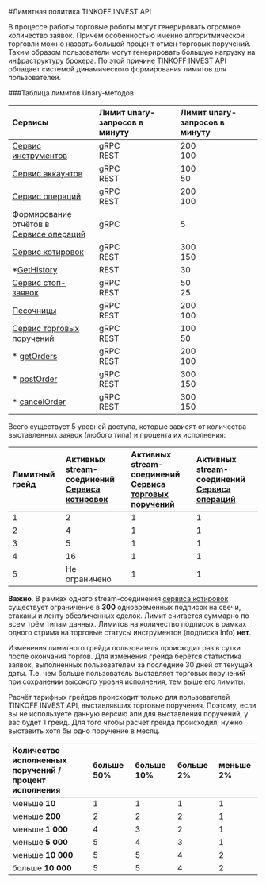 #Лимитная политика TINKOFF INVEST API

В процессе работы торговые роботы могут генерировать огромное количество заявок. Причём особенностью именно 
алгоритмической торговли можно назвать большой процент отмен торговых поручений. Таким образом пользователи 
могут генерировать большую нагрузку на инфраструктуру брокера. По этой причине TINKOFF INVEST API 
обладает системой динамического формирования лимитов для пользователей. 

###Таблица лимитов Unary-методов

| Сервисы                                                                    | Лимит unary-запросов в минуту | Лимит unary-запросов в минуту |
|:---------------------------------------------------------------------------|:------------------------------|:------------------------------|
| [Сервис инструментов](/investAPI/head-instruments/)                        | gRPC<br/>REST                 | 200      <br/>100             |
| [Сервис аккаунтов](/investAPI/head-users/)                                 | gRPC<br/>REST                 | 100<br/>50                    |
| [Сервис операций](/investAPI/head-operations/)                             | gRPC<br/>REST                 | 200<br/>100                   |
| Формирование отчётов в</br>[Сервисе операций](/investAPI/head-operations/) | gRPC                          | 5                             |
| [Сервис котировок](/investAPI/head-marketdata/)                            | gRPC<br/>REST                 | 300        <br/>150           |
| *[GetHistory](/investAPI/get_history)                                      | REST                          | 30                            |
| [Сервис стоп-заявок](/investAPI/head-stoporders/)                          | gRPC<br/>REST                 | 50<br/>25                     |
| [Песочницы](/investAPI/head-sandbox/)                                      | gRPC<br/>REST                 | 200        <br/>100           |
| [Сервис торговых поручений](/investAPI/head-orders/)                       | gRPC<br/>REST                 | 100<br/>50                    |
| * [getOrders](/investAPI/orders#getorders)                                 | gRPC<br/>REST                 | 200<br/>100                   |
| * [postOrder](/investAPI/orders#postorder)                                 | gRPC<br/>REST                 | 300<br/>150                   |
| * [cancelOrder](/investAPI/orders#cancelorder)                             | gRPC<br/>REST                 | 300<br/>150                   |


Всего существует 5 уровней доступа, которые зависят от количества выставленных заявок (любого типа) и
процента их исполнения:

| Лимитный грейд   | Активных stream-соединений</br>[Сервиса котировок](/investAPI/head-marketdata/) | Активных stream-соединений</br>[Сервиса торговых поручений](/investAPI/head-orders/) | Активных stream-соединений</br>[Сервиса операций](/investAPI/head-operations/) |
| :-------------   |:--------------------------------------------------------------------------------| :-------------- |:-------------------------------------------------------------------------------|
| 1                | 2                                                                               | 1               | 1                                                                              |
| 2                | 4                                                                               | 1               | 1                                                                              |
| 3                | 5                                                                               | 1               | 1                                                                              |
| 4                | 16                                                                              | 1               | 1                                                                              |
| 5                | Не ограничено                                                                   | 1               | 1                                                                              |

**Важно**. В рамках одного stream-соединения [сервиса котировок](/investAPI/head-marketdata/) существует 
ограничение в **300** одновременных подписок на свечи, стаканы и ленту обезличенных сделок. Лимит считается
суммарно по всем трём типам данных. Лимитов на количество подписок в рамках одного стрима на торговые
статусы инструментов (подписка Info) **нет**. 

Изменения лимитного грейда пользователя происходит раз в сутки после окончания торгов. Для изменения
грейда берётся статистика заявок, выполненных пользователем за последние 30 дней от текущей даты. 
Т.е. чем больше пользователь выставляет торговых поручений при сохранении высокого уровня исполнения, 
тем выше его лимиты.

Расчёт тарифных грейдов происходит только для пользователей TINKOFF INVEST API,
выставлявших торговые поручения. Поэтому, если вы не используете данную
версию апи для выставления поручений, у вас будет 1 грейд. 
Для того чтобы расчёт грейда происходил, нужно выставить хотя бы одно поручение
в месяц.

| Количество исполненных поручений / </br> процент исполнения | больше 50% | больше 10% | больше 2% | меньше 2% |
| :-------------------- | :--------- | :--------- | :--------- | :--------- |
| меньше **10**         | 1          | 1          | 1          | 1          | 
| меньше **200**        | 2          | 2          | 2          | 1          | 
| меньше **1 000**      | 4          | 3          | 2          | 1          | 
| меньше **5 000**      | 5          | 4          | 3          | 1          | 
| меньше **10 000**     | 5          | 5          | 4          | 2          | 
| больше **10 000**     | 5          | 5          | 4          | 2          | 

